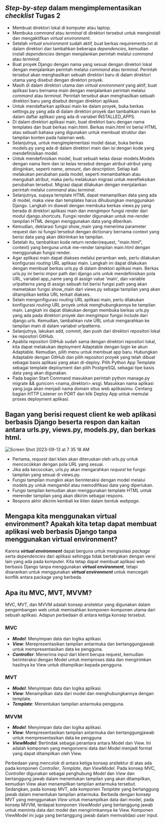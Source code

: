 ## _Step-by-step_ dalam mengimplementasikan _checklist_ Tugas 2
- Membuat direktori lokal di komputer atau laptop.
- Membuka _command_ atau _terminal_ di direktori tersebut untuk menginstall dan mengaktifkan _virtual environment_.
- Setelah _virtual environment_ sudah aktif, buat berkas requirements.txt di dalam direktori dan tambahkan beberapa _dependencies_, kemudian install _dependencies_ dengan menjalankan perintah melalui _command_ atau _terminal_.
- Buat proyek Django dengan nama yang sesuai dengan direktori lokal dengan menjalankan perintah melalui _command_ atau _terminal_. Perintah tersebut akan menghasilkan sebuah direktori baru di dalam direktori utama yang disebut dengan direktori proyek.
- Masih di dalam direktori utama dan _virtual environment_ yang aktif, buat aplikasi baru bernama main dengan menjalankan perintah melalui _command_ atau _terminal_. Perintah tersebut akan menghasilkan sebuah direktori baru yang disebut dengan direktori aplikasi.
- Untuk mendaftarkan aplikasi main ke dalam proyek, buka berkas settings.py yang ada di dalam direktori proyek dan tambahkan main ke dalam daftar aplikasi yang ada di variabel INSTALLED_APPS.
- Di dalam direktori aplikasi main, buat direktori baru dengan nama templates dan buat berkas main.html. Berkas main.html ini berisi HTML atau sebuah bahasa yang digunakan untuk membuat struktur dan tampilan konten pada halaman web.
- Selanjutnya, untuk mengimplementasi model dasar, buka berkas models.py yang ada di dalam direktori main dan isi dengan kode yang mendefinisikan model.
- Untuk mendefinisikan model, buat sebuah kelas dasar models.Models dengan nama Item dan isi kelas tersebut dengan atribut-atribut yang diinginkan, seperti _name_, _amount_, dan _description_. Setiap kali melakukan perubahan pada model, seperti menambahkan atau mengubah atribut, maka perlu melakukan migrasi untuk merefleksikan perubahan tersebut. Migrasi dapat dilakukan dengan menjalankan perintah melalui _command_ atau _terminal_.
- Selanjutnya, supaya template HTML dapat menampilkan data yang ada di model, maka view dan templates harus dihubungkan menggunakan Django. Langkah ini diawali dengan membuka berkas views.py yang berada di direktori aplikasi main dan mengimpor fungsi render dari modul django.shortcuts. Fungsi render digunakan untuk me-render tampilan HTML dengan menggunakan data yang diberikan.
- Kemudian, deklarasi fungsi show_main yang menerima parameter request dan isi fungsi tersebut dengan dictionary bernama context yang berisi data yang akan dikirimkan ke tampilan.
- Setelah itu, tambahkan kode return render(request, "main.html", context) yang berguna untuk me-render tampilan main.html dengan menggunakan fungsi render.
- Agar aplikasi main dapat diakses melalui peramban web, perlu dilakukan konfigurasi _routing_ URL aplikasi main. Langkah ini dapat dilakukan dengan membuat berkas urls.py di dalam direktori aplikasi main. Berkas urls.py ini berisi impor path dari django.urls untuk mendefinisikan pola URL, variabel app_name yang di assign value 'main', dan variable urlpatterns yang di assign sebuah list berisi fungsi path yang akan memetakan fungsi show_main dari views.py sebagai tampilan yang akan ditampilkan ketika URL terkait diakses.
- Selain mengonfigurasi _routing_ URL aplikasi main, perlu dilakukan konfigurasi _routing_ URL proyek untuk menghubungkannya ke tampilan main. Langkah ini dapat dilakukan dengan membuka berkas urls.py yang ada pada direktori proyek dan mengimpor fungsi include dari django.urls. Kemudian, tambahkan rute URL untuk mengarahkan ke tampilan main di dalam variabel urlpatterns.
- Selanjutnya, lakukan add, commit, dan push dari direktori repositori lokal ke repositori GitHub.
- Apabila repositori GitHub sudah sama dengan direktori repositori lokal, kita dapat melakukan deployment Adaptable dengan login ke akun Adaptable. Kemudian, pilih menu untuk membuat app baru. Hubungkan Adaptable dengan GitHub dan pilih repositori proyek yang telah dibuat sebagai basis aplikasi yang akan di-deploy. Pilih Python App Template sebagai template deployment dan pilih PostgreSQL sebagai tipe basis data yang akan digunakan.
- Pada bagian Start Command masukkan perintah python manage.py migrate && gunicorn <nama_direktori>.wsgi. Masukkan nama aplikasi yang juga akan menjadi nama domain situs web aplikasimu. Centang bagian HTTP Listener on PORT dan klik Deploy App untuk memulai proses deployment aplikasi.

## Bagan yang berisi request client ke web aplikasi berbasis Django beserta respon dan kaitan antara urls.py, views.py, models.py, dan berkas html.
![Screen Shot 2023-09-13 at 7 35 18 AM](https://github.com/marvelm57/my-inventory/assets/124948653/9f4f0d3d-0bca-45b9-8d8d-a95cd76d6c4a)
- Pertama, _request_ dari klien akan diteruskan oleh urls.py untuk mencocokkan dengan pola URL yang sesuai.
- Jika ada kecocokan, urls.py akan mengarahkan _request_ ke fungsi tampilan yang sesuai di views.py.
- Fungsi tampilan mungkin akan berinteraksi dengan model melalui models.py untuk mengambil atau memodifikasi data yang diperlukan.
- Fungsi tampilan kemudian akan menggunakan template HTML untuk merender tampilan yang akan dikirim sebagai respons.
- Respons akhir dikirim kembali ke klien dalam bentuk _webpage_.

## Mengapa kita menggunakan virtual environment? Apakah kita tetap dapat membuat aplikasi web berbasis Django tanpa menggunakan virtual environment?
Karena _**virtual environment**_ dapat berguna untuk mengisolasi _package_ serta _dependencies_ dari aplikasi sehingga tidak bertabrakan dengan versi lain yang ada pada komputer. Kita tetap dapat membuat aplikasi web berbasis Django tanpa menggunakan _**virtual environment**_, tetapi disarankan untuk menggunakan **_virtual environment_** untuk mencegah konflik antara package yang berbeda.

## Apa itu MVC, MVT, MVVM?
MVC, MVT, dan MVVM adalah konsep arsitektur yang digunakan dalam pengembangan web untuk memisahkan komponen-komponen utama dari sebuah aplikasi. Adapun perbedaan di antara ketiga konsep tersebut.
### MVC
- _**Model**_: Menyimpan data dan logika aplikasi.
- **_View_**: Merepresentasikan tampilan antarmuka dan bertanggungjawab untuk mempresentasikan data ke pengguna.
- _**Controller**_: Menerima input dari klient berupa request, kemudian berinteraksi dengan Model untuk memproses data dan mengirimkan hasilnya ke View untuk ditampilkan kepada pengguna.

### MVT
- **_Model_**: Menyimpan data dan logika aplikasi.
- **_View_**: Menampilkan data dari model dan menghubungkannya dengan template.
- **_Template_**: Menentukan tampilan antarmuka pengguna.
  
### MVVM
- _**Model**_: Menyimpan data dan logika aplikasi.
- **_View_**: Merepresentasikan tampilan antarmuka dan bertanggungjawab untuk mempresentasikan data ke pengguna
- **_ViewModel_**: Bertindak sebagai perantara antara Model dan View. Ini adalah komponen yang mengonversi data dari Model menjadi format yang dapat ditampilkan oleh View.

Perbedaan yang mencolok di antara ketiga konsep arsitektur di atas ada pada komponen _Controller_, _Template_, dan _ViewModel_. Pada konsep MVC, _Controller_ digunakan sebagai penghubung _Model_ dan _View_ dan bertanggung jawab dalam menentukan tampilan yang akan ditampilkan, kemudian View akan menampilkan tampilan antarmuka tersebut. Sedangkan, pada konsep MVT, ada komponen _Template_ yang bertanggung jawab dalam menentukan tampilan antarmuka.  Berbeda dengan konsep MVT yang menggunakan _View_ untuk menampilkan data dari model, pada konsep MVVM, terdapat komponen _ViewModel_ yang bertanggung jawab untuk meminta data dari model dan mengirimkannya ke View. Komponen ViewModel ini juga yang bertanggung jawab dalam memvalidasi user input.
